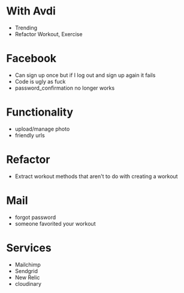 # With Avdi
* Trending
* Refactor Workout, Exercise

# Facebook
* Can sign up once but if I log out and sign up again it fails
* Code is ugly as fuck
* password_confirmation no longer works

# Functionality
* upload/manage photo
* friendly urls

# Refactor
* Extract workout methods that aren't to do with creating a workout

# Mail
* forgot password
* someone favorited your workout

# Services
* Mailchimp
* Sendgrid
* New Relic
* cloudinary